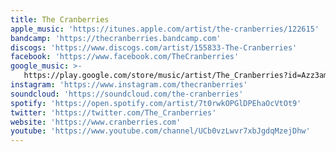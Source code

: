 ```yaml
---
title: The Cranberries
apple_music: 'https://itunes.apple.com/artist/the-cranberries/122615'
bandcamp: 'https://thecranberries.bandcamp.com'
discogs: 'https://www.discogs.com/artist/155833-The-Cranberries'
facebook: 'https://www.facebook.com/TheCranberries'
google_music: >-
   https://play.google.com/store/music/artist/The_Cranberries?id=Azz3amqogabhxnfoslax2iuli74
instagram: 'https://www.instagram.com/thecranberries'
soundcloud: 'https://soundcloud.com/the-cranberries'
spotify: 'https://open.spotify.com/artist/7t0rwkOPGlDPEhaOcVtOt9'
twitter: 'https://twitter.com/The_Cranberries'
website: 'https://www.cranberries.com'
youtube: 'https://www.youtube.com/channel/UCb0vzLwvr7xbJgdqMzejDhw'
---
```

